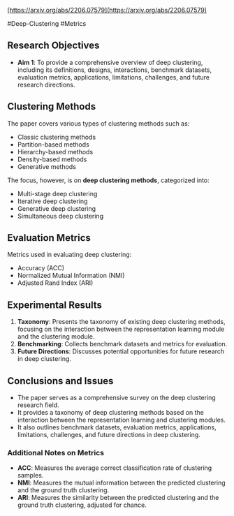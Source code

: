 [https://arxiv.org/abs/2206.07579](https://arxiv.org/abs/2206.07579)

#Deep-Clustering #Metrics 
## Research Objectives
- **Aim 1**: To provide a comprehensive overview of deep clustering, including its definitions, designs, interactions, benchmark datasets, evaluation metrics, applications, limitations, challenges, and future research directions.

## Clustering Methods
The paper covers various types of clustering methods such as:
- Classic clustering methods
- Partition-based methods
- Hierarchy-based methods
- Density-based methods
- Generative methods

The focus, however, is on **deep clustering methods**, categorized into:
- Multi-stage deep clustering
- Iterative deep clustering
- Generative deep clustering
- Simultaneous deep clustering

## Evaluation Metrics
Metrics used in evaluating deep clustering:
- Accuracy (ACC)
- Normalized Mutual Information (NMI)
- Adjusted Rand Index (ARI)

## Experimental Results
1. **Taxonomy**: Presents the taxonomy of existing deep clustering methods, focusing on the interaction between the representation learning module and the clustering module.
2. **Benchmarking**: Collects benchmark datasets and metrics for evaluation.
3. **Future Directions**: Discusses potential opportunities for future research in deep clustering.

## Conclusions and Issues
- The paper serves as a comprehensive survey on the deep clustering research field.
- It provides a taxonomy of deep clustering methods based on the interaction between the representation learning and clustering modules.
- It also outlines benchmark datasets, evaluation metrics, applications, limitations, challenges, and future directions in deep clustering.

### Additional Notes on Metrics
- **ACC**: Measures the average correct classification rate of clustering samples.
- **NMI**: Measures the mutual information between the predicted clustering and the ground truth clustering.
- **ARI**: Measures the similarity between the predicted clustering and the ground truth clustering, adjusted for chance.
